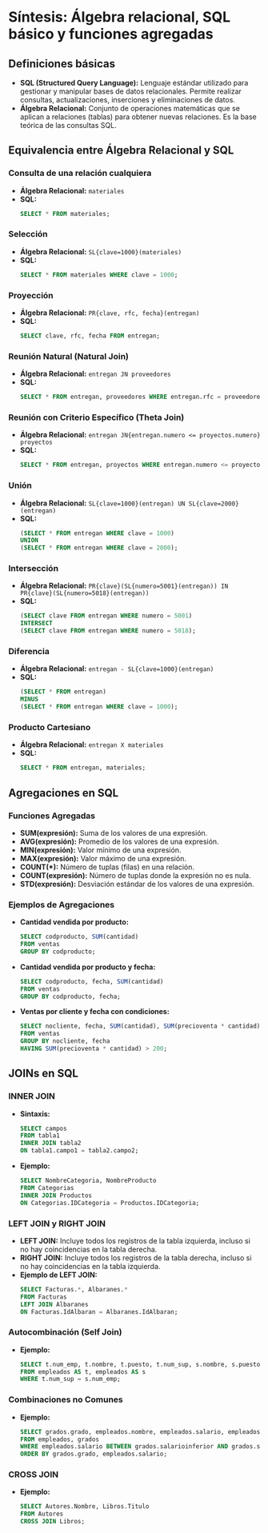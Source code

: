 # Síntesis: Álgebra relacional, SQL básico y funciones agregadas

## Definiciones básicas

- **SQL (Structured Query Language):** Lenguaje estándar utilizado para gestionar y manipular bases de datos relacionales. Permite realizar consultas, actualizaciones, inserciones y eliminaciones de datos.
- **Álgebra Relacional:** Conjunto de operaciones matemáticas que se aplican a relaciones (tablas) para obtener nuevas relaciones. Es la base teórica de las consultas SQL.

## Equivalencia entre Álgebra Relacional y SQL

### Consulta de una relación cualquiera
- **Álgebra Relacional:** `materiales`
- **SQL:** 
  ```sql
  SELECT * FROM materiales;
  ```

### Selección
- **Álgebra Relacional:** `SL{clave=1000}(materiales)`
- **SQL:** 
  ```sql
  SELECT * FROM materiales WHERE clave = 1000;
  ```

### Proyección
- **Álgebra Relacional:** `PR{clave, rfc, fecha}(entregan)`
- **SQL:** 
  ```sql
  SELECT clave, rfc, fecha FROM entregan;
  ```

### Reunión Natural (Natural Join)
- **Álgebra Relacional:** `entregan JN proveedores`
- **SQL:** 
  ```sql
  SELECT * FROM entregan, proveedores WHERE entregan.rfc = proveedores.rfc;
  ```

### Reunión con Criterio Específico (Theta Join)
- **Álgebra Relacional:** `entregan JN{entregan.numero <= proyectos.numero} proyectos`
- **SQL:** 
  ```sql
  SELECT * FROM entregan, proyectos WHERE entregan.numero <= proyectos.numero;
  ```

### Unión
- **Álgebra Relacional:** `SL{clave=1000}(entregan) UN SL{clave=2000}(entregan)`
- **SQL:** 
  ```sql
  (SELECT * FROM entregan WHERE clave = 1000)
  UNION
  (SELECT * FROM entregan WHERE clave = 2000);
  ```

### Intersección
- **Álgebra Relacional:** `PR{clave}(SL{numero=5001}(entregan)) IN PR{clave}(SL{numero=5018}(entregan))`
- **SQL:** 
  ```sql
  (SELECT clave FROM entregan WHERE numero = 5001)
  INTERSECT
  (SELECT clave FROM entregan WHERE numero = 5018);
  ```

### Diferencia
- **Álgebra Relacional:** `entregan - SL{clave=1000}(entregan)`
- **SQL:** 
  ```sql
  (SELECT * FROM entregan)
  MINUS
  (SELECT * FROM entregan WHERE clave = 1000);
  ```

### Producto Cartesiano
- **Álgebra Relacional:** `entregan X materiales`
- **SQL:** 
  ```sql
  SELECT * FROM entregan, materiales;
  ```

## Agregaciones en SQL

### Funciones Agregadas
- **SUM(expresión):** Suma de los valores de una expresión.
- **AVG(expresión):** Promedio de los valores de una expresión.
- **MIN(expresión):** Valor mínimo de una expresión.
- **MAX(expresión):** Valor máximo de una expresión.
- **COUNT(*):** Número de tuplas (filas) en una relación.
- **COUNT(expresión):** Número de tuplas donde la expresión no es nula.
- **STD(expresión):** Desviación estándar de los valores de una expresión.

### Ejemplos de Agregaciones
- **Cantidad vendida por producto:**
  ```sql
  SELECT codproducto, SUM(cantidad) 
  FROM ventas 
  GROUP BY codproducto;
  ```
- **Cantidad vendida por producto y fecha:**
  ```sql
  SELECT codproducto, fecha, SUM(cantidad) 
  FROM ventas 
  GROUP BY codproducto, fecha;
  ```
- **Ventas por cliente y fecha con condiciones:**
  ```sql
  SELECT nocliente, fecha, SUM(cantidad), SUM(precioventa * cantidad), AVG(cantidad), MIN(precioventa), MAX(precioventa)
  FROM ventas
  GROUP BY nocliente, fecha
  HAVING SUM(precioventa * cantidad) > 200;
  ```

## JOINs en SQL

### INNER JOIN
- **Sintaxis:**
  ```sql
  SELECT campos 
  FROM tabla1 
  INNER JOIN tabla2 
  ON tabla1.campo1 = tabla2.campo2;
  ```
- **Ejemplo:**
  ```sql
  SELECT NombreCategoria, NombreProducto 
  FROM Categorias 
  INNER JOIN Productos 
  ON Categorias.IDCategoria = Productos.IDCategoria;
  ```

### LEFT JOIN y RIGHT JOIN
- **LEFT JOIN:** Incluye todos los registros de la tabla izquierda, incluso si no hay coincidencias en la tabla derecha.
- **RIGHT JOIN:** Incluye todos los registros de la tabla derecha, incluso si no hay coincidencias en la tabla izquierda.
- **Ejemplo de LEFT JOIN:**
  ```sql
  SELECT Facturas.*, Albaranes.* 
  FROM Facturas 
  LEFT JOIN Albaranes 
  ON Facturas.IdAlbaran = Albaranes.IdAlbaran;
  ```

### Autocombinación (Self Join)
- **Ejemplo:**
  ```sql
  SELECT t.num_emp, t.nombre, t.puesto, t.num_sup, s.nombre, s.puesto
  FROM empleados AS t, empleados AS s
  WHERE t.num_sup = s.num_emp;
  ```

### Combinaciones no Comunes
- **Ejemplo:**
  ```sql
  SELECT grados.grado, empleados.nombre, empleados.salario, empleados.puesto
  FROM empleados, grados
  WHERE empleados.salario BETWEEN grados.salarioinferior AND grados.salariosuperior
  ORDER BY grados.grado, empleados.salario;
  ```

### CROSS JOIN
- **Ejemplo:**
  ```sql
  SELECT Autores.Nombre, Libros.Titulo 
  FROM Autores 
  CROSS JOIN Libros;
  ```